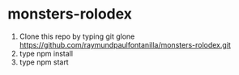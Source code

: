 # monsters-rolodex

1. Clone this repo by typing git glone https://github.com/raymundpaulfontanilla/monsters-rolodex.git
2. type npm install
3. type npm start
